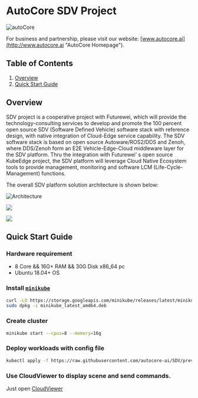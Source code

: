 # AutoCore SDV Project

![autoCore](https://autocore.ai/img/logo.webp "AutoCore")

For business and partnership, please visit our website: [www.autocore.ai](http://www.autocore.ai "AutoCore Homepage").

## Table of Contents

1. [Overview](#overview)  
2. [Quick Start Guide](#quick-start-guide)


## Overview

SDV project is a cooperative project with Futurewei, which will provide the technology-consulting services to develop and promote the 100 percent open source SDV (Software Defined Vehicle) software stack with reference design, with native integration of Cloud-Edge service capability. The SDV software stack is based on open source Autoware/ROS2/DDS and Zenoh, where DDS/Zenoh form an E2E Vehicle-Edge-Cloud middleware layer for the SDV platform. Thru the integration with Futurewei’ s open source KubeEdge project, the SDV platform will leverage Cloud Native Ecosystem tools to provide management, monitoring and software LCM (Life-Cycle-Management) functions.

The overall SDV platform solution architecture is shown below:

![Architecture](https://user-images.githubusercontent.com/7805397/112237928-a2cc5480-8c7e-11eb-8917-7a23a9f9acfb.png "Architecture")

![](https://user-images.githubusercontent.com/7805397/112241214-c98d8980-8c84-11eb-8115-91281f22ac07.png)

![](https://user-images.githubusercontent.com/7805397/112241219-cd211080-8c84-11eb-8cd3-e7db20d08565.png)

## Quick Start Guide

### Hardware requirement

- 8 Core && 16G+ RAM && 30G Disk x86_64 pc
- Ubuntu 18.04+ OS

### Install [`minikube`](https://minikube.sigs.k8s.io/docs/start/#what-youll-need)

```bash
curl -LO https://storage.googleapis.com/minikube/releases/latest/minikube_latest_amd64.deb
sudo dpkg -i minikube_latest_amd64.deb
```

### Create cluster

```bash
minikube start --cpus=8 --memory=16g
```

### Deploy workloads with config file

```bash
kubectl apply -f https://raw.githubusercontent.com/autocore-ai/SDV/preview/sdv_demo.yaml
```

### Use CloudViewer to display scene and send commands.

Just open [CloudViewer](https://autocore-ai.github.io/CloudViewer/)
